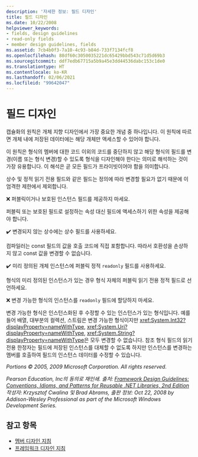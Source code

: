 ```yaml
---
description: '자세한 정보: 필드 디자인'
title: 필드 디자인
ms.date: 10/22/2008
helpviewer_keywords:
- fields, design guidelines
- read-only fields
- member design guidelines, fields
ms.assetid: 7cb4b0f3-7a10-4c93-b84d-733f7134fcf8
ms.openlocfilehash: 88df60c3050035221dc65429bbd543c71d5d69b3
ms.sourcegitcommit: ddf7edb67715a5b9a45e3dd44536dabc153c1de0
ms.translationtype: HT
ms.contentlocale: ko-KR
ms.lasthandoff: 02/06/2021
ms.locfileid: "99642047"
---
```

# <a name="field-design"></a>필드 디자인

캡슐화의 원칙은 개체 지향 디자인에서 가장 중요한 개념 중 하나입니다. 이 원칙에 따르면 개체 내에 저장된 데이터에는 해당 개체만 액세스할 수 있어야 합니다.

 이 원칙은 형식의 멤버에 대한 코드 이외의 코드를 중단하지 않고 해당 형식의 필드를 변경(이름 또는 형식 변경)할 수 있도록 형식을 디자인해야 한다는 의미로 해석하는 것이 가장 유용합니다. 이 해석은 곧 모든 필드가 프라이빗이어야 함을 의미합니다.

 상수 및 정적 읽기 전용 필드와 같은 필드는 정의에 따라 변경할 필요가 없기 때문에 이 엄격한 제한에서 제외합니다.

 ❌ 퍼블릭이거나 보호된 인스턴스 필드를 제공하지 마세요.

 퍼블릭 또는 보호된 필드로 설정하는 속성 대신 필드에 액세스하기 위한 속성을 제공해야 합니다.

 ✔️ 변경되지 않는 상수에는 상수 필드를 사용하세요.

 컴파일러는 const 필드의 값을 호출 코드에 직접 포함합니다. 따라서 호환성을 손상하지 않고 const 값을 변경할 수 없습니다.

 ✔️ 미리 정의된 개체 인스턴스에 퍼블릭 정적 `readonly` 필드를 사용하세요.

 형식의 미리 정의된 인스턴스가 있는 경우 형식 자체의 퍼블릭 읽기 전용 정적 필드로 선언하세요.

 ❌ 변경 가능한 형식의 인스턴스를 `readonly` 필드에 할당하지 마세요.

 변경 가능한 형식은 인스턴스화된 후 수정할 수 있는 인스턴스가 있는 형식입니다. 예를 들어 배열, 대부분의 컬렉션, 스트림은 변경 가능한 형식이지만 <xref:System.Int32?displayProperty=nameWithType>, <xref:System.Uri?displayProperty=nameWithType>, <xref:System.String?displayProperty=nameWithType>은 모두 변경할 수 없습니다. 참조 형식 필드의 읽기 전용 한정자는 필드에 저장된 인스턴스를 대체할 수 없도록 하지만 인스턴스를 변경하는 멤버를 호출하여 필드의 인스턴스 데이터를 수정할 수 있습니다.

 *Portions © 2005, 2009 Microsoft Corporation. All rights reserved.*

 *Pearson Education, Inc의 동의로 재인쇄. 출처: [Framework Design Guidelines: Conventions, Idioms, and Patterns for Reusable .NET Libraries, 2nd Edition](https://www.informit.com/store/framework-design-guidelines-conventions-idioms-and-9780321545619) 작성자: Krzysztof Cwalina 및 Brad Abrams, 출판 정보: Oct 22, 2008 by Addison-Wesley Professional as part of the Microsoft Windows Development Series.*

## <a name="see-also"></a>참고 항목

- [멤버 디자인 지침](member.md)
- [프레임워크 디자인 지침](index.md)
